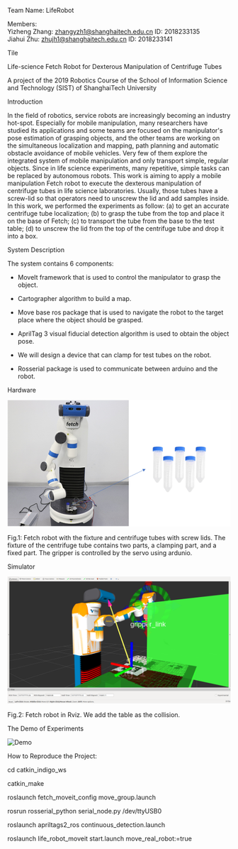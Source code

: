 Team Name: LifeRobot <br>

Members: <br>
Yizheng Zhang: zhangyzh1@shanghaitech.edu.cn   ID: 2018233135 <br>
Jiahui  Zhu: zhujh1@shanghaitech.edu.cn      ID: 2018233141 <br>

Tile

Life-science Fetch Robot for Dexterous Manipulation of Centrifuge Tubes

A project of the 2019 Robotics Course of the School of Information Science and Technology (SIST) of ShanghaiTech University

Introduction

In the field of robotics, service robots are increasingly becoming an industry hot-spot. Especially for mobile manipulation, many researchers have studied its applications and some teams are focused on the manipulator's pose estimation of grasping objects, and the other teams are working on the simultaneous localization and mapping, path planning and automatic obstacle avoidance of mobile vehicles. Very few of them explore the integrated system of mobile manipulation and only transport simple, regular objects.  Since in life science experiments, many repetitive, simple tasks can be replaced by autonomous robots. This work is aiming to apply a mobile manipulation Fetch robot to execute the dexterous manipulation of centrifuge tubes in life science laboratories. Usually, those tubes have a screw-lid so that operators need to unscrew the lid and add samples inside. In this work, we performed the experiments as follow: (a) to get an accurate centrifuge tube localization; (b) to grasp the tube from the top and place it on the base of Fetch; (c) to transport the tube from the base to the test table; (d) to unscrew the lid from the top of the centrifuge tube and drop it into a box. 

System Description

The system contains 6 components:

* MoveIt framework that is used to control the manipulator to grasp the object.

* Cartographer algorithm to build a map.

* Move base ros package that is used to navigate the robot to the target place where the object should be grasped.

* AprilTag 3 visual fiducial detection algorithm is used to obtain the object pose.

* We will design a device that can clamp for test tubes on the robot.

* Rosserial package is used to communicate between arduino and the robot.

Hardware

![Fetch with fixture](doc/image/fetch_with_fixture_and_tube.png)

Fig.1: Fetch robot with the fixture and centrifuge tubes with screw lids. The fixture of the centrifuge tube contains two parts, a clamping part, and a fixed part. The gripper is controlled by the servo using ardunio.

Simulator

![Fetch in Rviz](doc/image/apriltag-usage.png)

Fig.2: Fetch robot in Rviz. We add the table as the collision.

The Demo of Experiments

![Demo](https://youtu.be/GrqMmCn_Z8M)

How to Reproduce the Project:

cd catkin_indigo_ws

catkin_make

roslaunch fetch_moveit_config move_group.launch

rosrun rosserial_python serial_node.py /dev/ttyUSB0

roslaunch apriltags2_ros continuous_detection.launch

roslaunch life_robot_moveit start.launch move_real_robot:=true